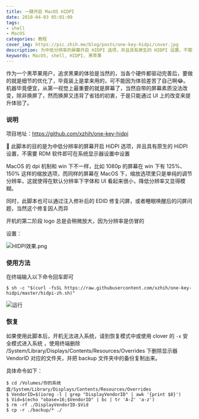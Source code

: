 ```yaml
---
title: 一键开启 MacOS HIDPI
date: 2018-04-03 05:01:09
tags: 
- shell
- MacOS
categories: 教程
cover_img: https://pic.zhih.me/blog/posts/one-key-hidpi/cover.jpg
description: 为中低分辨率的屏幕开启 HIDPI 选项，并且具有原生的 HIDPI 设置，不需要 RDM 软件即可在系统显示器设置中设置
keywords: MacOS, shell, HIDPI, 黑苹果
---
```


作为一个黑苹果用户，追求黑果的体验是当然的，当各个硬件都驱动完善后，要做的就是细节的优化了，毕竟装上是拿来用的，可不能因为体验差苦了自己啊😂。机器毕竟便宜，从第一视觉上最重要的就是屏幕了，当然自带的屏幕素质没法改变，除非换屏了，然而换屏又违背了省钱的初衷，于是只能通过 UI 上的改变来提升体验了。

### 说明

项目地址：https://github.com/xzhih/one-key-hidpi

 此脚本的目的是为中低分辨率的屏幕开启 HiDPI 选项，并且具有原生的 HiDPI 设置，不需要 RDM 软件即可在系统显示器设置中设置

MacOS 的 dpi 机制和 win 下不一样，比如 1080p 的屏幕在 win 下有 125%、150% 这样的缩放选项，而同样的屏幕在 MacOS 下，缩放选项里只是单纯的调节分辨率，这就使得在默认分辨率下字体和 UI 看起来很小，降低分辨率又显得模糊。

同时，此脚本也可以通过注入修补后的 EDID 修复闪屏，或者睡眠唤醒后的闪屏问题，当然这个修复因人而异

开机的第二阶段 logo 总是会稍微放大，因为分辨率是仿冒的

设置：

![HIDPI效果.png](https://pic.zhih.me/blog/posts/one-key-hidpi/hidpi-setting.jpg)

### 使用方法

在终端输入以下命令回车即可

```
$ sh -c "$(curl -fsSL https://raw.githubusercontent.com/xzhih/one-key-hidpi/master/hidpi-zh.sh)"
```

![运行](https://pic.zhih.me/blog/posts/one-key-hidpi/run.jpg)

### 恢复

如果使用此脚本后，开机无法进入系统，请到恢复模式中或使用 clover 的 `-x` 安全模式进入系统 ，使用终端删除 /System/Library/Displays/Contents/Resources/Overrides 下删除显示器 VendorID 对应的文件夹，并把 backup 文件夹中的备份复制出来。

具体命令如下：

```
$ cd /Volumes/你的系统盘/System/Library/Displays/Contents/Resources/Overrides
$ VendorID=$(ioreg -l | grep "DisplayVendorID" | awk '{print $8}')
$ Vid=$(echo "obase=16;$VendorID" | bc | tr 'A-Z' 'a-z')
$ rm -rf ./DisplayVendorID-$Vid
$ cp -r ./backup/* ./
```
